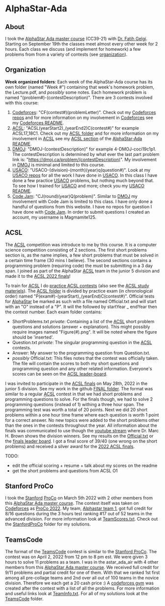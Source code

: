 # AlphaStar-Ada

## About

I took the [AlphaStar Ada master course](https://alphastar.academy/cs-master-courses/#masterschedule) (CC39-21) with [Dr. Fatih Gelgi](https://alphastar.academy/people/fgelgi/). Starting on September 19th the classes meet almost every other week for 2 hours. Each class we discuss (and implement for homework) a few problems from from a variety of contests (see [organization](https://github.com/asubramanian08/AlphaStar-Ada#organization)).

## Organization

**Week organized folders**: Each week of the AlphaStar-Ada course has its own folder (named "Week #") containing that week's homework problem, the Lecture.pdf, and _possibly_ some notes. Each homework problem is named "(problem#)-(contestDescription)". There are 3 contests involved with this course:
1. [Codeforces](https://codeforces.com/): "CF(contest#)(problemLetter)". Check out my [Codeforces repos](https://github.com/asubramanian08/Codeforces) and for more information on my involvement in [Codeforces](https://codeforces.com/) see my [Codeforces README](https://github.com/asubramanian08/Codeforces#readme).
2. [ACSL](https://www.acsl.org/): "ACSL(yearStart2)_(yearEnd2)C(contest#)" for example ACSL17_18C1. Check out my [ACSL folder](https://github.com/asubramanian08/AlphaStar-Ada/tree/master/ACSL) and for more information on my involvement in [ACSL](https://www.acsl.org/) see my [ACSL section](https://github.com/asubramanian08/AlphaStar-Ada#acsl) of the [AlphaStar-Ada README](https://github.com/asubramanian08/AlphaStar-Ada#readme).
3. [DMOJ](https://dmoj.ca/): "DMOJ-(contestDescription)" for example 4-DMOJ-coci19c1p1. The contestDescription is determined by what ever the last part problem link is: "https://dmoj.ca/problem/(contestDescription)". My involvement in [DMOJ](https://dmoj.ca/) is minimal and limited to this course.
4. [USACO](http://usaco.org): "USACO-(division)-(month)(year)q(question#)". Look at my [USACO repos](https://github.com/asubramanian08/USACO) for all the work I have done in [USACO](https://usaco.org). In this class I have done a few practice [USACO](https://usaco.org) problems, but nothing much beyond that. To see how I trained for [USACO](https://usaco.org) and more; check you my [USACO README](https://github.com/asubramanian08/USACO#readme).
5. [Code Jam](https://codingcompetitions.withgoogle.com/codejam): "CJ(round)(year)Q(problem)". Similar to [DMOJ](https://dmoj.ca/) my involvement with Code Jam is limited to this class. I have only done a handful of questions from this website. I have no repos for question I have done with [Code Jam](https://codingcompetitions.withgoogle.com/codejam). In order to submit questions I created an account, my username is Magmamite125.

## ACSL

The [ACSL](https://www.acsl.org/) competition was introduce to me by this course. It is a computer science competition consisting of 2 sections. The first short problems section is, as the name implies, a few short problems that must be solved in a certain time frame (30 mins I believe). The second sections contains a programming problem (requiring code) the must be submitting in a 3 day span. I joined as part of the AlphaStar [ACSL](https://www.acsl.org/) team in the junior 5 division and made it to the [ACSL 2022 finals](https://www.acsl.org/finals)!

To train for [ACSL](https://www.acsl.org/) I do [practice ACSL contests](https://github.com/asubramanian08/AlphaStar-Ada/tree/master/ACSL) (also see the [ACSL study materiels](https://www.acsl.org/get-started/study-materials)). The [ACSL folder](https://github.com/asubramanian08/AlphaStar-Ada/tree/master/ACSL) is divided by practice exam (in chronological order) named "P(exam#)-(yearStart)_(yearEnd)C(contest#)". Official tests for [AlphaStar](https://alphastar.academy/) be marked as such with a file named Official.txt and will start with an "O" instead of a "P". It will the followed by startYear _ endYear then the contest number. Each exam folder contains:
* ShortProblems.txt _private_: Containing a list of the [ACSL](https://www.acsl.org/) short problem questions and solutions (answer + explanation). This might possibly require images named "Figure(#).png". It will be noted where the figure should be 'inserted'.
* Question.txt _private_: The singular programming question in the [ACSL](https://www.acsl.org/) contests.
* Answer: My answer to the programming question from Question.txt.
* _possibly_ Official.txt: This files notes that the contest was officially taken. The file will contain the scores to both my short questions and programming question and any other related information. Everyone's scores can be seen on the [ACSL leader-board](https://www.scores.acsl.org/legacy/teams/2022/j5/).

I was invited to participate in the [ACSL finals](https://www.acsl.org/finals) on May 28th, 2022 in the junior 5 division. See my work in the github [FINAL folder](https://github.com/asubramanian08/AlphaStar-Ada/tree/master/ACSL/O5-2021_2022FINAL). The format was similar to a regular [ACSL](https://www.acsl.org/) contest in that we had short problems and programming questions to solve. For the finals though, we had to solve 2 programming questions (instead of 1) withing a three hour span. The programming test was worth a total of 20 points. Next we did 20 short problems within a one hour time frame where each question is worth 1 point for a correct answer. No new topics were added to the short problems other than the ones in the contests throughout the year. All information about the finals was communicated to use though the [youtube stream](https://www.youtube.com/watch?v=4615_NO5InA) where Dr. Marc H. Brown shows the division winners. See my results on the [Official.txt](https://github.com/asubramanian08/AlphaStar-Ada/blob/master/ACSL/O5-2021_2022FINAL/Offical.txt) or the [finals leader board](https://www.scores.acsl.org/legacy/finals/2022/j/). I got a final score of 39/40 (one wrong on the short problems) and received a silver award for the [2022 ACSL finals](https://www.acsl.org/finals).

TODO:
* edit the official scoring + resume + talk about my scores on the readme
* get the short problems and questions from ACSL O1


## Stanford ProCo

I took the [Stanford](https://www.stanford.edu) [ProCo](https://stanfordacm.org/proco/)  on March 5th 2022 with 2 other members from this [AlphaStar Ada master course](https://alphastar.academy/cs-master-courses/#masterschedule). The contest itself was taken on [Codeforces](https://codeforces.com/) as [ProCo 2022](https://codeforces.com/gym/371820). My team, [Alphastar team 1](https://codeforces.com/team/98757), got full credit for 8/16 questions during the 3 hours test ranking #17 out of 52 teams in the advanced division. For more information look at [TeamScores.txt](https://github.com/asubramanian08/AlphaStar-Ada/blob/master/StanfordProCo/TeamScores.txt). Check out the [StanfordProCo](https://github.com/asubramanian08/AlphaStar-Ada/tree/master/StanfordProCo) folder for my solutions.

## TeamsCode

The format of the [TeamsCode](https://www.teamscode.org) contest is similar to the [Stanford ProCo](https://stanfordacm.org/proco/). The contest was on April 2, 2022 from 12 pm to 8 pm est. We were given 3 hours to solve 11 problems as a team. I was in the astar_ada_air with 4 other members from this [AlphaStar Ada master course](https://alphastar.academy/cs-master-courses/#masterschedule). We received full credit for 9/11 problems and partial credit for one of them. With that we ranked 1st first among all pre-collage teams and 2nd over all out of 100 teams in the novice division. Therefore we each get a 20 cash price :) A [codeforces gym](https://codeforces.com/gym/103643) was created after the contest with a list of all the problems. For more information and useful links look at [TeamInfo.txt](https://github.com/asubramanian08/AlphaStar-Ada/blob/master/TeamsCode/TeamInfo.txt). For all of my solutions look at the [TeamsCode](https://github.com/asubramanian08/AlphaStar-Ada/tree/master/TeamsCode) folder.